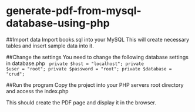 # generate-pdf-from-mysql-database-using-php

##Import data
Import books.sql into your MySQL
This will create necessary tables and insert sample data into it.

##Change the settings
You need to change the following database settings in database.php
<code>
  private $host = "localhost";
	private $user = "root";
	private $password = "root";
	private $database = "crud";
</code>

##Run the program
Copy the project into your PHP servers root directory and access the index.php

This should create the PDF page and display it in the browser.
